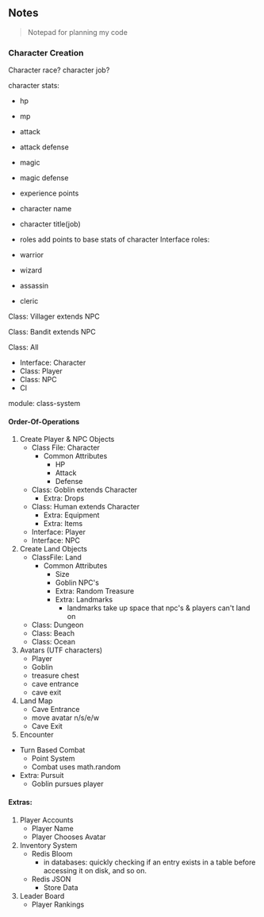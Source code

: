 ## Notes
> Notepad for planning my code

### Character Creation
Character race? character job?

character stats:
- hp
- mp
- attack
- attack defense
- magic
- magic defense
- experience points
- character name
- character title(job)

- roles add points to base stats of character
Interface roles:
- warrior
- wizard
- assassin
- cleric

Class: Villager extends NPC

Class: Bandit extends NPC

Class: All

- Interface: Character
- Class: Player
- Class: NPC
- Cl

module: class-system


#### Order-Of-Operations
1. Create Player & NPC Objects
    - Class File: Character
        - Common Attributes
            - HP
            - Attack
            - Defense
    - Class: Goblin extends Character
        - Extra: Drops
    - Class: Human extends Character
        - Extra: Equipment
        - Extra: Items
    - Interface: Player
    - Interface: NPC
2. Create Land Objects
    - ClassFile: Land
        - Common Attributes
            - Size
            - Goblin NPC's
            - Extra: Random Treasure
            - Extra: Landmarks
                - landmarks take up space that npc's & players can't land on
    - Class: Dungeon
    - Class: Beach
    - Class: Ocean
3. Avatars (UTF characters)
    - Player
    - Goblin
    - treasure chest
    - cave entrance
    - cave exit
4. Land Map
    - Cave Entrance
    - move avatar n/s/e/w
    - Cave Exit
5. Encounter
- Turn Based Combat
    - Point System
    - Combat uses math.random
- Extra: Pursuit
    - Goblin pursues player

#### Extras:
1. Player Accounts
    - Player Name
    - Player Chooses Avatar
2. Inventory System
    - Redis Bloom
        - in databases: quickly checking if an entry exists in a table before accessing it on disk, and so on.
    - Redis JSON
        - Store Data
3. Leader Board
    - Player Rankings
